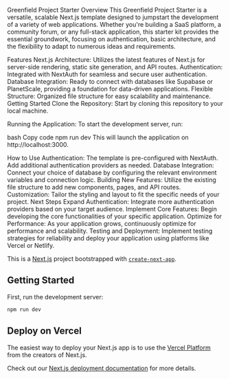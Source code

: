 Greenfield Project Starter
Overview
This Greenfield Project Starter is a versatile, scalable Next.js template designed to jumpstart the development of a variety of web applications. Whether you're building a SaaS platform, a community forum, or any full-stack application, this starter kit provides the essential groundwork, focusing on authentication, basic architecture, and the flexibility to adapt to numerous ideas and requirements.

Features
Next.js Architecture: Utilizes the latest features of Next.js for server-side rendering, static site generation, and API routes.
Authentication: Integrated with NextAuth for seamless and secure user authentication.
Database Integration: Ready to connect with databases like Supabase or PlanetScale, providing a foundation for data-driven applications.
Flexible Structure: Organized file structure for easy scalability and maintenance.
Getting Started
Clone the Repository: Start by cloning this repository to your local machine.


Running the Application: To start the development server, run:

bash
Copy code
npm run dev
This will launch the application on http://localhost:3000.

How to Use
Authentication: The template is pre-configured with NextAuth. Add additional authentication providers as needed.
Database Integration: Connect your choice of database by configuring the relevant environment variables and connection logic.
Building New Features: Utilize the existing file structure to add new components, pages, and API routes.
Customization: Tailor the styling and layout to fit the specific needs of your project.
Next Steps
Expand Authentication: Integrate more authentication providers based on your target audience.
Implement Core Features: Begin developing the core functionalities of your specific application.
Optimize for Performance: As your application grows, continuously optimize for performance and scalability.
Testing and Deployment: Implement testing strategies for reliability and deploy your application using platforms like Vercel or Netlify.

This is a [Next.js](https://nextjs.org/) project bootstrapped with [`create-next-app`](https://github.com/vercel/next.js/tree/canary/packages/create-next-app).

## Getting Started

First, run the development server:

```bash
npm run dev
```

## Deploy on Vercel

The easiest way to deploy your Next.js app is to use the [Vercel Platform](https://vercel.com/new?utm_medium=default-template&filter=next.js&utm_source=create-next-app&utm_campaign=create-next-app-readme) from the creators of Next.js.

Check out our [Next.js deployment documentation](https://nextjs.org/docs/deployment) for more details.
